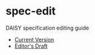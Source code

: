 # spec-edit
DAISY specification editing guide

- [Current Version](https://daisy.github.io/spec-edit/guide/)
- [Editor's Draft](https://daisy.github.io/spec-edit/)
